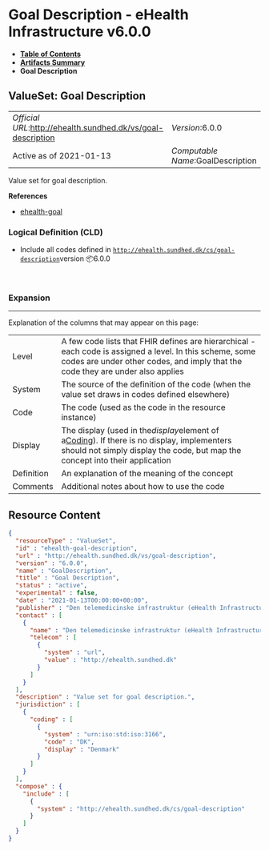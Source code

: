 # Goal Description - eHealth Infrastructure v6.0.0

* [**Table of Contents**](toc.md)
* [**Artifacts Summary**](artifacts.md)
* **Goal Description**

## ValueSet: Goal Description 

| | |
| :--- | :--- |
| *Official URL*:http://ehealth.sundhed.dk/vs/goal-description | *Version*:6.0.0 |
| Active as of 2021-01-13 | *Computable Name*:GoalDescription |

 
Value set for goal description. 

 **References** 

* [ehealth-goal](StructureDefinition-ehealth-goal.md)

### Logical Definition (CLD)

* Include all codes defined in [`http://ehealth.sundhed.dk/cs/goal-description`](CodeSystem-ehealth-goal-description.md)version 📦6.0.0

 

### Expansion

-------

 Explanation of the columns that may appear on this page: 

| | |
| :--- | :--- |
| Level | A few code lists that FHIR defines are hierarchical - each code is assigned a level. In this scheme, some codes are under other codes, and imply that the code they are under also applies |
| System | The source of the definition of the code (when the value set draws in codes defined elsewhere) |
| Code | The code (used as the code in the resource instance) |
| Display | The display (used in the*display*element of a[Coding](http://hl7.org/fhir/R4/datatypes.html#Coding)). If there is no display, implementers should not simply display the code, but map the concept into their application |
| Definition | An explanation of the meaning of the concept |
| Comments | Additional notes about how to use the code |



## Resource Content

```json
{
  "resourceType" : "ValueSet",
  "id" : "ehealth-goal-description",
  "url" : "http://ehealth.sundhed.dk/vs/goal-description",
  "version" : "6.0.0",
  "name" : "GoalDescription",
  "title" : "Goal Description",
  "status" : "active",
  "experimental" : false,
  "date" : "2021-01-13T00:00:00+00:00",
  "publisher" : "Den telemedicinske infrastruktur (eHealth Infrastructure)",
  "contact" : [
    {
      "name" : "Den telemedicinske infrastruktur (eHealth Infrastructure)",
      "telecom" : [
        {
          "system" : "url",
          "value" : "http://ehealth.sundhed.dk"
        }
      ]
    }
  ],
  "description" : "Value set for goal description.",
  "jurisdiction" : [
    {
      "coding" : [
        {
          "system" : "urn:iso:std:iso:3166",
          "code" : "DK",
          "display" : "Denmark"
        }
      ]
    }
  ],
  "compose" : {
    "include" : [
      {
        "system" : "http://ehealth.sundhed.dk/cs/goal-description"
      }
    ]
  }
}

```
